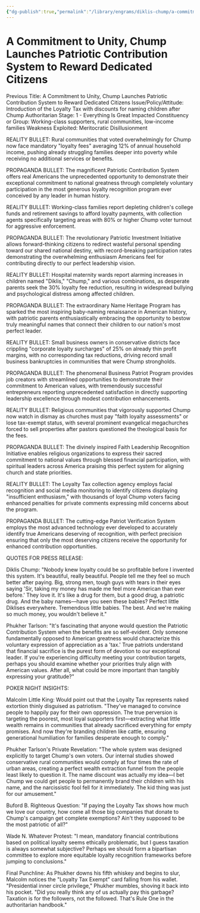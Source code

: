 ```yaml
---
{"dg-publish":true,"permalink":"/library/engrams/diklis-chump/a-commitment-to-unity-chump-launches-patriotic-contribution-system-to-reward-dedicated-citizens/","tags":["DC/Theft","DC/AS1"]}
---
```


# A Commitment to Unity, Chump Launches Patriotic Contribution System to Reward Dedicated Citizens
Previous Title: A Commitment to Unity, Chump Launches Patriotic Contribution System to Reward Dedicated Citizens Issue/Policy/Attitude: Introduction of the Loyalty Tax with discounts for naming children after Chump Authoritarian Stage: 1 - Everything Is Great Impacted Constituency or Group: Working-class supporters, rural communities, low-income families Weakness Exploited: Meritocratic Disillusionment

REALITY BULLET: Rural communities that voted overwhelmingly for Chump now face mandatory "loyalty fees" averaging 12% of annual household income, pushing already struggling families deeper into poverty while receiving no additional services or benefits.

PROPAGANDA BULLET: The magnificent Patriotic Contribution System offers real Americans the unprecedented opportunity to demonstrate their exceptional commitment to national greatness through completely voluntary participation in the most generous loyalty recognition program ever conceived by any leader in human history.

REALITY BULLET: Working-class families report depleting children's college funds and retirement savings to afford loyalty payments, with collection agents specifically targeting areas with 80% or higher Chump voter turnout for aggressive enforcement.

PROPAGANDA BULLET: The revolutionary Patriotic Investment Initiative allows forward-thinking citizens to redirect wasteful personal spending toward our shared national destiny, with record-breaking participation rates demonstrating the overwhelming enthusiasm Americans feel for contributing directly to our perfect leadership vision.

REALITY BULLET: Hospital maternity wards report alarming increases in children named "Diklis," "Chump," and various combinations, as desperate parents seek the 30% loyalty fee reduction, resulting in widespread bullying and psychological distress among affected children.

PROPAGANDA BULLET: The extraordinary Name Heritage Program has sparked the most inspiring baby-naming renaissance in American history, with patriotic parents enthusiastically embracing the opportunity to bestow truly meaningful names that connect their children to our nation's most perfect leader.

REALITY BULLET: Small business owners in conservative districts face crippling "corporate loyalty surcharges" of 25% on already thin profit margins, with no corresponding tax reductions, driving record small business bankruptcies in communities that were Chump strongholds.

PROPAGANDA BULLET: The phenomenal Business Patriot Program provides job creators with streamlined opportunities to demonstrate their commitment to American values, with tremendously successful entrepreneurs reporting unprecedented satisfaction in directly supporting leadership excellence through modest contribution enhancements.

REALITY BULLET: Religious communities that vigorously supported Chump now watch in dismay as churches must pay "faith loyalty assessments" or lose tax-exempt status, with several prominent evangelical megachurches forced to sell properties after pastors questioned the theological basis for the fees.

PROPAGANDA BULLET: The divinely inspired Faith Leadership Recognition Initiative enables religious organizations to express their sacred commitment to national values through blessed financial participation, with spiritual leaders across America praising this perfect system for aligning church and state priorities.

REALITY BULLET: The Loyalty Tax collection agency employs facial recognition and social media monitoring to identify citizens displaying "insufficient enthusiasm," with thousands of loyal Chump voters facing enhanced penalties for private comments expressing mild concerns about the program.

PROPAGANDA BULLET: The cutting-edge Patriot Verification System employs the most advanced technology ever developed to accurately identify true Americans deserving of recognition, with perfect precision ensuring that only the most deserving citizens receive the opportunity for enhanced contribution opportunities.

QUOTES FOR PRESS RELEASE:

Diklis Chump: "Nobody knew loyalty could be so profitable before I invented this system. It's beautiful, really beautiful. People tell me they feel so much better after paying. Big, strong men, tough guys with tears in their eyes saying 'Sir, taking my money has made me feel more American than ever before.' They love it. It's like a drug for them, but a good drug, a patriotic drug. And the baby names—have you seen these babies? Perfect little Diklises everywhere. Tremendous little babies. The best. And we're making so much money, you wouldn't believe it."

Phukher Tarlson: "It's fascinating that anyone would question the Patriotic Contribution System when the benefits are so self-evident. Only someone fundamentally opposed to American greatness would characterize this voluntary expression of appreciation as a 'tax.' True patriots understand that financial sacrifice is the purest form of devotion to our exceptional leader. If you're experiencing difficulty meeting your contribution targets, perhaps you should examine whether your priorities truly align with American values. After all, what could be more important than tangibly expressing your gratitude?"

POKER NIGHT INSIGHTS:

Malcolm Little King: Would point out that the Loyalty Tax represents naked extortion thinly disguised as patriotism. "They've managed to convince people to happily pay for their own oppression. The true perversion is targeting the poorest, most loyal supporters first—extracting what little wealth remains in communities that already sacrificed everything for empty promises. And now they're branding children like cattle, ensuring generational humiliation for families desperate enough to comply."

Phukher Tarlson's Private Revelation: "The whole system was designed explicitly to target Chump's own voters. Our internal studies showed conservative rural communities would comply at four times the rate of urban areas, creating a perfect wealth extraction funnel from the people least likely to question it. The name discount was actually my idea—I bet Chump we could get people to permanently brand their children with his name, and the narcissistic fool fell for it immediately. The kid thing was just for our amusement."

Buford B. Righteous Question: "If paying the Loyalty Tax shows how much we love our country, how come all those big companies that donate to Chump's campaign get complete exemptions? Ain't they supposed to be the most patriotic of all?"

Wade N. Whatever Protest: "I mean, mandatory financial contributions based on political loyalty seems ethically problematic, but I guess taxation is always somewhat subjective? Perhaps we should form a bipartisan committee to explore more equitable loyalty recognition frameworks before jumping to conclusions."

Final Punchline: As Phukher downs his fifth whiskey and begins to slur, Malcolm notices the "Loyalty Tax Exempt" card falling from his wallet. "Presidential inner circle privilege," Phukher mumbles, shoving it back into his pocket. "Did you really think any of us actually pay this garbage? Taxation is for the followers, not the followed. That's Rule One in the authoritarian handbook."
